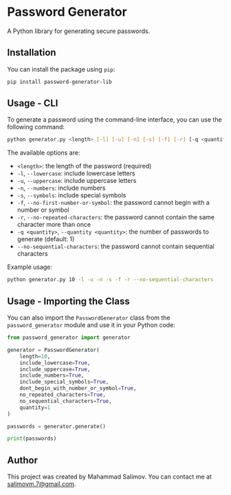 # Password Generator

A Python library for generating secure passwords.

## Installation

You can install the package using `pip`:

```sh
pip install password-generator-lib
```

## Usage - CLI

To generate a password using the command-line interface, you can use the following command:

```sh
python generator.py <length> [-l] [-u] [-n] [-s] [-f] [-r] [-q <quantity>] [--no-sequential-characters]
```

The available options are:

- `<length>`: the length of the password (required)
- `-l`, `--lowercase`: include lowercase letters
- `-u`, `--uppercase`: include uppercase letters
- `-n`, `--numbers`: include numbers
- `-s`, `--symbols`: include special symbols
- `-f`, `--no-first-number-or-symbol`: the password cannot begin with a number or symbol
- `-r`, `--no-repeated-characters`: the password cannot contain the same character more than once
- `-q <quantity>`, `--quantity <quantity>`: the number of passwords to generate (default: 1)
- `--no-sequential-characters`: the password cannot contain sequential characters

Example usage:

```sh
python generator.py 10 -l -u -n -s -f -r --no-sequential-characters
```

## Usage - Importing the Class

You can also import the `PasswordGenerator` class from the `password_generator` module and use it in your Python code:

```python
from password_generator import generator

generator = PasswordGenerator(
    length=10,
    include_lowercase=True,
    include_uppercase=True,
    include_numbers=True,
    include_special_symbols=True,
    dont_begin_with_number_or_symbol=True,
    no_repeated_characters=True,
    no_sequential_characters=True,
    quantity=1
)

passwords = generator.generate()

print(passwords)
```

## Author

This project was created by Mahammad Salimov. You can contact me at salimovm.7@gmail.com.
